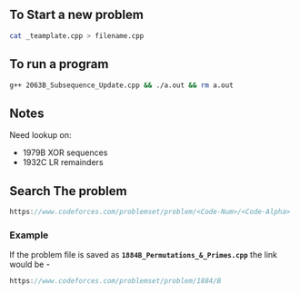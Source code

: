 ## To Start a new problem
```bash
cat _teamplate.cpp > filename.cpp
```

## To run a program
```bash
g++ 2063B_Subsequence_Update.cpp && ./a.out && rm a.out
```

## Notes
Need lookup on:
- 1979B XOR sequences
- 1932C LR remainders

## Search The problem
```js
https://www.codeforces.com/problemset/problem/<Code-Num>/<Code-Alpha>
```

### Example
If the problem file is saved as **`1884B_Permutations_&_Primes.cpp`** the link would be -
```js
https://www.codeforces.com/problemset/problem/1884/B
```

